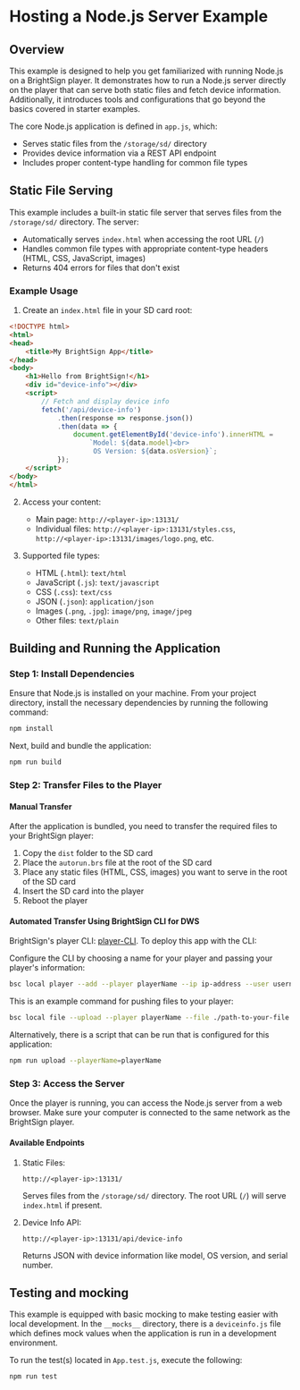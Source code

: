 # Hosting a Node.js Server Example

## Overview

This example is designed to help you get familiarized with running Node.js on a BrightSign player. It demonstrates how to run a Node.js server directly on the player that can serve both static files and fetch device information. Additionally, it introduces tools and configurations that go beyond the basics covered in starter examples.  

The core Node.js application is defined in `app.js`, which:
- Serves static files from the `/storage/sd/` directory
- Provides device information via a REST API endpoint
- Includes proper content-type handling for common file types

## Static File Serving

This example includes a built-in static file server that serves files from the `/storage/sd/` directory. The server:
- Automatically serves `index.html` when accessing the root URL (`/`)
- Handles common file types with appropriate content-type headers (HTML, CSS, JavaScript, images)
- Returns 404 errors for files that don't exist

### Example Usage

1. Create an `index.html` file in your SD card root:
```html
<!DOCTYPE html>
<html>
<head>
    <title>My BrightSign App</title>
</head>
<body>
    <h1>Hello from BrightSign!</h1>
    <div id="device-info"></div>
    <script>
        // Fetch and display device info
        fetch('/api/device-info')
            .then(response => response.json())
            .then(data => {
                document.getElementById('device-info').innerHTML = 
                    `Model: ${data.model}<br>
                     OS Version: ${data.osVersion}`;
            });
    </script>
</body>
</html>
```

2. Access your content:
   - Main page: `http://<player-ip>:13131/`
   - Individual files: `http://<player-ip>:13131/styles.css`, `http://<player-ip>:13131/images/logo.png`, etc.

3. Supported file types:
   - HTML (`.html`): `text/html`
   - JavaScript (`.js`): `text/javascript`
   - CSS (`.css`): `text/css`
   - JSON (`.json`): `application/json`
   - Images (`.png`, `.jpg`): `image/png`, `image/jpeg`
   - Other files: `text/plain`

## Building and Running the Application

### Step 1: Install Dependencies
Ensure that Node.js is installed on your machine. From your project directory, install the necessary dependencies by running the following command:
```bash
npm install
```

Next, build and bundle the application:
```bash
npm run build
```

### Step 2: Transfer Files to the Player

#### Manual Transfer
After the application is bundled, you need to transfer the required files to your BrightSign player:
1. Copy the `dist` folder to the SD card
2. Place the `autorun.brs` file at the root of the SD card
3. Place any static files (HTML, CSS, images) you want to serve in the root of the SD card
4. Insert the SD card into the player
5. Reboot the player

#### Automated Transfer Using BrightSign CLI for DWS
BrightSign's player CLI: [player-CLI](https://www.npmjs.com/package/@brightsign/bsc). To deploy this app with the CLI:

Configure the CLI by choosing a name for your player and passing your player's information:
```sh
bsc local player --add --player playerName --ip ip-address --user username --pass password --storage sd
```

This is an example command for pushing files to your player:
```sh
bsc local file --upload --player playerName --file ./path-to-your-file --destination sd/path-on-player
```

Alternatively, there is a script that can be run that is configured for this application:
```sh
npm run upload --playerName=playerName
```

### Step 3: Access the Server

Once the player is running, you can access the Node.js server from a web browser. Make sure your computer is connected to the same network as the BrightSign player.

#### Available Endpoints

1. Static Files:
   ```
   http://<player-ip>:13131/
   ```
   Serves files from the `/storage/sd/` directory. The root URL (`/`) will serve `index.html` if present.

2. Device Info API:
   ```
   http://<player-ip>:13131/api/device-info
   ```
   Returns JSON with device information like model, OS version, and serial number.

## Testing and mocking

This example is equipped with basic mocking to make testing easier with local development. In the `__mocks__` directory, there is a `deviceinfo.js` file which defines mock values when the application is run in a development environment.

To run the test(s) located in `App.test.js`, execute the following:
```bash
npm run test